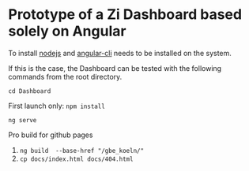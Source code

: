 # Prototype of a Zi Dashboard based solely on Angular

To install [nodejs](https://nodejs.org/en/download/) and [angular-cli](https://cli.angular.io/) needs to be installed on the system.

If this is the case, the Dashboard can be tested with the following commands from the root directory.

`cd Dashboard`

First launch only: `npm install`

`ng serve`

Pro build for github pages

1. `ng build  --base-href "/gbe_koeln/"`
2. `cp docs/index.html docs/404.html`